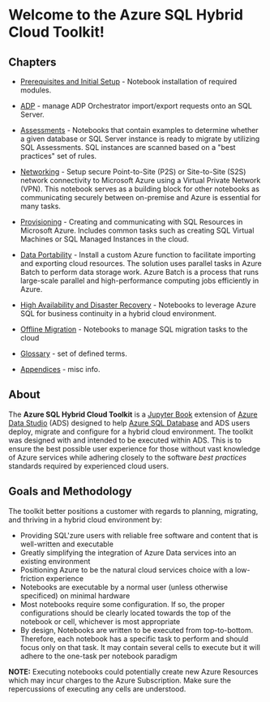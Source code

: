 # Welcome to the Azure SQL Hybrid Cloud Toolkit!
## Chapters
* [Prerequisites and Initial Setup](prereqs.ipynb) - Notebook installation of required modules.

* [ADP](ADP/readme.md) - manage ADP Orchestrator import/export requests onto an SQL Server.

* [Assessments](Assessments/readme.md) - Notebooks that contain examples to determine whether a given database or SQL Server instance is ready to migrate by utilizing SQL Assessments. SQL instances are scanned based on a "best practices" set of rules.

* [Networking](networking/readme.md) - Setup secure Point-to-Site (P2S) or Site-to-Site (S2S) network connectivity to Microsoft Azure using a Virtual Private Network (VPN). This notebook serves as a building block for other notebooks as communicating securely between on-premise and Azure is essential for many tasks.

* [Provisioning](provisioning/readme.md) - Creating and communicating with SQL Resources in Microsoft Azure. Includes common tasks such as creating SQL Virtual Machines or SQL Managed Instances in the cloud.

* [Data Portability](data-portability/readme.md) - Install a custom Azure function to facilitate importing and exporting cloud resources. The solution uses parallel tasks in Azure Batch to perform data storage work. Azure Batch is a process that runs large-scale parallel and high-performance computing jobs efficiently in Azure.

* [High Availability and Disaster Recovery](hadr/readme.md) - Notebooks to leverage Azure SQL for business continuity in a hybrid cloud environment.

* [Offline Migration](offline-migration/readme.md) - Notebooks to manage SQL migration tasks to the cloud

* [Glossary](glossary.md) - set of defined terms.

* [Appendices](appendices.md) - misc info.

## About

The **Azure SQL Hybrid Cloud Toolkit** is a [Jupyter Book](https://jupyterbook.org/intro.html) extension of [Azure Data Studio](https://docs.microsoft.com/en-us/sql/azure-data-studio/download-azure-data-studio) (ADS) designed to help [Azure SQL Database](https://azure.microsoft.com/en-us/services/sql-database/) and ADS users deploy, migrate and configure for a hybrid cloud environment. The toolkit was designed with and intended to be executed within ADS. This is to ensure the best possible user experience for those without vast knowledge of Azure services while adhering closely to the software _best practices_ standards required by experienced cloud users.

## Goals and Methodology
The toolkit better positions a customer with regards to planning, migrating, and thriving in a hybrid cloud environment by:

* Providing SQL'zure users with reliable free software and content that is well-written and executable
* Greatly simplifying the integration of Azure Data services into an existing environment
* Positioning Azure to be the natural cloud services choice with a low-friction experience
* Notebooks are executable by a normal user (unless otherwise specificed) on minimal hardware
* Most notebooks require some configuration. If so, the proper configurations should be clearly located towards the top of the notebook or cell, whichever is most appropriate
* By design, Notebooks are written to be executed from top-to-bottom. Therefore, each notebook has a specific task to perform and should focus only on that task. It may contain several cells to execute but it will adhere to the one-task per notebook paradigm

**NOTE:** Executing notebooks could potentially create new Azure Resources which may incur charges to the Azure Subscription. Make sure the repercussions of executing any cells are understood.
